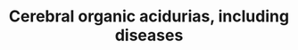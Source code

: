 ---
annotations:
- id: DOID:3613
  parent: genetic disease
  type: Disease Ontology
  value: Canavan disease
- id: DOID:0060159
  parent: genetic disease
  type: Disease Ontology
  value: organic acidemia
- id: DOID:0050573
  parent: genetic disease
  type: Disease Ontology
  value: 2-hydroxyglutaric aciduria
- id: DOID:0050575
  parent: genetic disease
  type: Disease Ontology
  value: D-2-hydroxyglutaric aciduria
- id: PW:0000073
  parent: classic metabolic pathway
  type: Pathway Ontology
  value: lysine degradation pathway
- id: PW:0002306
  parent: disease pathway
  type: Pathway Ontology
  value: glutaric aciduria type I pathway
- id: PW:0000013
  parent: disease pathway
  type: Pathway Ontology
  value: disease pathway
authors:
- BrittPieters
- DeSl
- EviSchoenmaker
- IreneHemel
- Egonw
- MaintBot
- Fehrhart
- Eweitz
- Finterly
communities:
- IEM
- RareDiseases
description: This pathway shows disorders related to the accumulation of organic acids
  in body fluids, resulting in cerebral organic acidurias. Symptoms often include
  mental or motor retardation, difficulties while moving and epilepsy. For all but
  one disorder, current treatment options have been proven ineffective. Disorders
  resulting from an enzyme defect are highlighted in pink. This pathway was inspired
  by Chapter 8 of the book of Blau (ISBN 3642403360 (978-3642403361)).
last-edited: 2021-10-07
organisms:
- Homo sapiens
redirect_from:
- /index.php/Pathway:WP4519
- /instance/WP4519
revision: null
schema-jsonld:
- '@context': https://schema.org/
  '@id': https://wikipathways.github.io/pathways/WP4519.html
  '@type': Dataset
  creator:
    '@type': Organization
    name: WikiPathways
  description: This pathway shows disorders related to the accumulation of organic
    acids in body fluids, resulting in cerebral organic acidurias. Symptoms often
    include mental or motor retardation, difficulties while moving and epilepsy. For
    all but one disorder, current treatment options have been proven ineffective.
    Disorders resulting from an enzyme defect are highlighted in pink. This pathway
    was inspired by Chapter 8 of the book of Blau (ISBN 3642403360 (978-3642403361)).
  keywords:
  - 2-Ketoglutaric acid
  - 2-Oxoadipic acid
  - 2-aminoadipic semialdehyde
  - 3-Hydroxyglutaric acid
  - 3-hydroxyglutaryl coenzyme a
  - Acetyl coenzyme A
  - Aminoacylase-2
  - Antiquitin
  - Aspartate
  - CROTONYL COENZYME A
  - Coenzyme A
  - D-2-Hydroxyglutaric acid
  - D-2-hydroxyglutarate dehydrogenase
  - FAD
  - FADH2
  - Glutaconic acid
  - 'Glutaconyl '
  - Glutaric acid
  - Glutaryl-Coenzyme A dehydrogenase
  - H+
  - 'Hydroxyacid-oxoacid '
  - IDH2
  - L-2-Aminoadipic acid
  - L-2-Hydroxyglutaric acid
  - L-N-Acetylaspartate
  - L-malDH
  - L2HGDH
  - NAD+
  - NADH
  - NADPH
  - NADPH+
  - Pipecolic acid pathway
  - Saccharopine pathway
  - TCA cycle
  - Tryptophan
  - coenzyme A
  - glutaryl-coenzyme A
  - glutarylcarnitine
  - hydroxylysine
  - lysine
  - transhydrogenase
  license: CC0
  name: Cerebral organic acidurias, including diseases
seo: CreativeWork
title: Cerebral organic acidurias, including diseases
wpid: WP4519
---